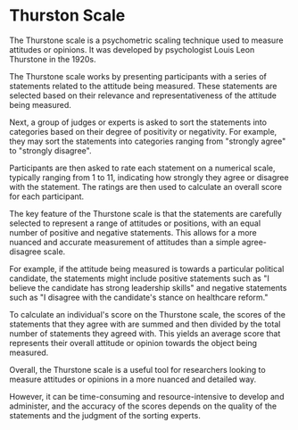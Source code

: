 # Thurston Scale

The Thurstone scale is a psychometric scaling technique used to measure
attitudes or opinions. It was developed by psychologist Louis Leon Thurstone in
the 1920s.

The Thurstone scale works by presenting participants with a series of statements
related to the attitude being measured. These statements are selected based on
their relevance and representativeness of the attitude being measured.

Next, a group of judges or experts is asked to sort the statements into
categories based on their degree of positivity or negativity. For example, they
may sort the statements into categories ranging from "strongly agree" to
"strongly disagree".

Participants are then asked to rate each statement on a numerical scale,
typically ranging from 1 to 11, indicating how strongly they agree or disagree
with the statement. The ratings are then used to calculate an overall score for
each participant.

The key feature of the Thurstone scale is that the statements are carefully
selected to represent a range of attitudes or positions, with an equal number of
positive and negative statements. This allows for a more nuanced and accurate
measurement of attitudes than a simple agree-disagree scale.

For example, if the attitude being measured is towards a particular political
candidate, the statements might include positive statements such as "I believe
the candidate has strong leadership skills" and negative statements such as "I
disagree with the candidate's stance on healthcare reform."

To calculate an individual's score on the Thurstone scale, the scores of the
statements that they agree with are summed and then divided by the total number
of statements they agreed with. This yields an average score that represents
their overall attitude or opinion towards the object being measured.

Overall, the Thurstone scale is a useful tool for researchers looking to measure
attitudes or opinions in a more nuanced and detailed way.

However, it can be time-consuming and resource-intensive to develop and
administer, and the accuracy of the scores depends on the quality of the
statements and the judgment of the sorting experts.
